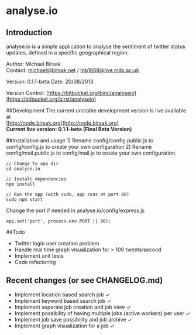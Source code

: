 # analyse.io
## Introduction
analyse.io is a simple application to analyse the sentiment of twitter status updates, defined in a specific geographical region.

Author: Michael Birsak  
Contact: [michael@birsak.net](mailto:michael@birsak.net) / [mb1668@live.mdx.ac.uk](mailto:mb1668@live.mdx.ac.uk)

Version: 0.1.1-beta
Date: 20/08/2013

Version Control: [https://bitbucket.org/birsi/analyseio](https://bitbucket.org/birsi/analyseio)

##Development
The current unstable development version is live available at  
[http://node.birsak.org](http://node.birsak.org)  
**Current live version: 0.1.1-beta (Final Beta Version)**

##Installation and usage
    1) Rename config/config.public.js to config/config.js to create your own configuration
    2) Rename config/mail.public.js to config/mail.js to create your own configuration

    // Change to app dir
    cd analyse.io

    // Install dependencies
    npm install

    // Run the app (with sudo, app runs at port 80)
    sudo npm start

Change the port if needed in analyse.io/config/express.js

    app.set('port', process.env.PORT || 80);

##Todo
* Twitter login user creation problem
* Handle real time graph visualization for > 100 tweets/second
* Implement unit tests
* Code refactoring

## Recent changes (or see CHANGELOG.md)
* Implement location based search job ✓
* Implement keyword based search job ✓
* Implement seperate job creation and job view ✓
* Implement possibility of having multiple jobs (active workers) per user ✓
* Implement job save possibility and job archive ✓
* Implement graph visualization for a job ✓